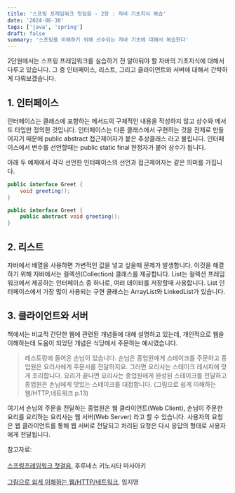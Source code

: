 ```yaml
---
title: '스프링 프레임워크 첫걸음 - 2장 : 자바 기초지식 복습'
date: '2024-06-30'
tags: ['java', 'spring']
draft: false
summary: '스프링을 이해하기 위해 선수되는 자바 기초에 대해서 복습한다'
---
```



2단원에서는 스프링 프레임워크를 실습하기 전 알아둬야 할 자바의 기초지식에 대해서 다루고 있습니다. 그 중 인터페이스, 리스트, 그리고 클라이언트와 서버에 대해서 간략하게 다뤄보겠습니다.

## 1. 인터페이스

인터페이스는 클래스에 포함하는 메서드의 구체적인 내용을 작성하지 않고 상수와 메서드 타입만 정의한 것입니다. 인터페이스는 다른 클래스에서 구현하는 것을 전제로 만들어지기 때문에 public abstract 접근제어자가 붙은 추상클래스 라고 불립니다. 인터페이스에서 변수를 선언할때는 public static final 한정자가 붙어 상수가 됩니다.

아래 두 예제에서 각각 선언한 인터페이스의 선언과 접근제어자는 같은 의미를 가집니다.

```java
public interface Greet {
	void greeting();
}
```

```java
public interface Greet {
	public abstract void greeting();
}
```

## 2. 리스트

자바에서 배열을 사용하면 가변적인 값을 넣고 싶을때 문제가 발생합니다. 이것을 해결하기 위해 자바에서는 컬렉션(Collection) 클래스를 제공합니다. List는 컬렉션 프레임워크에서 제공하는 인터페이스 중 하나로, 여러 데이터를 저장할때 사용합니다. List 인터페이스에서 가장 많이 사용되는 구현 클래스는 ArrayList와 LinkedList가 있습니다. 


## 3. 클라이언트와 서버

책에서는 비교적 간단한 웹에 관련된 개념들에 대해 설명하고 있는데, 개인적으로 웹을 이해하는데 도움이 되었던 개념은 식당에서 주문하는 예시였습니다.

> 레스토랑에 들어온 손님이 있습니다. 손님은 종업원에게 스테이크를 주문하고 종업원은 요리사에게 주문서를 전달하지요. 그러면 요리사는 스테이크 레시피에 맞게 조리합니다. 요리가 끝나면 요리사는 종업원에게 완성된 스테이크를 전달하고 종업원은 손님에게 맛있는 스테이크를 대접합니다. (그림으로 쉽게 이해하는 웹/HTTP,네트워크 p.13)

여기서 손님의 주문을 전달하는 종업원은 웹 클라이언트(Web Client), 손님이 주문한 요리를 요리하는 요리사는 웹 서버(Web Server) 라고 할 수 있습니다. 사용자의 요청은 웹 클라이언트를 통해 웹 서버로 전달되고 처리된 요청은 다시 응답의 형태로 사용자에게 전달됩니다. 


참고자료: <br></br>[스프링프레임워크 첫걸음](https://www.aladin.co.kr/shop/wproduct.aspx?ItemId=301096602), 후루네스 키노시타 마사아키<br></br>[그림으로 쉽게 이해하는 웹/HTTP/네트워크](https://www.aladin.co.kr/shop/wproduct.aspx?ItemId=315443072), 임지영

